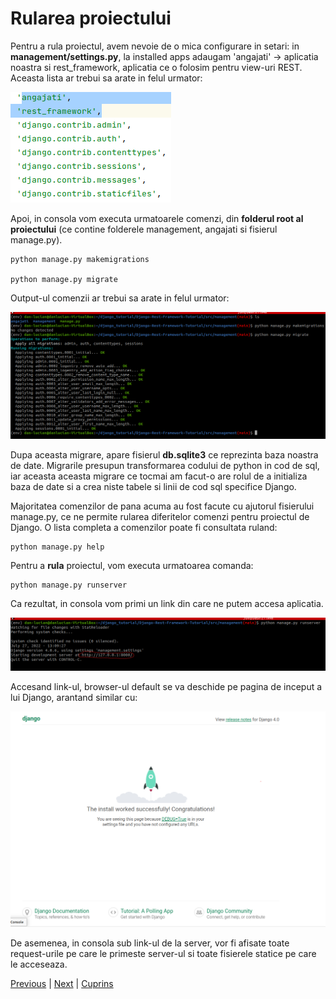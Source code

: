 # Rularea proiectului

Pentru a rula proiectul, avem nevoie de o mica configurare in setari: in **management/settings.py**, la installed apps adaugam 'angajati' -> 
aplicatia noastra si rest_framework, aplicatia ce o folosim pentru view-uri REST.
Aceasta lista ar trebui sa arate in felul urmator:

![img: Settings initial](/images/django_settings_correct.png)

Apoi, in consola vom executa urmatoarele comenzi, din **folderul root al proiectului** (ce contine folderele management, angajati si fisierul manage.py).

```commandline
python manage.py makemigrations

python manage.py migrate
```

Output-ul comenzii ar trebui sa arate in felul urmator:

![img: Initial migration](/images/initial_migrations.png)

Dupa aceasta migrare, apare fisierul **db.sqlite3** ce reprezinta baza noastra de date.
Migrarile presupun transformarea codului de python in cod de sql, iar aceasta aceasta
migrare ce tocmai am facut-o are rolul de a initializa baza de date si a crea niste tabele
si linii de cod sql specifice Django.

Majoritatea comenzilor de pana acuma au fost facute cu ajutorul fisierului manage.py, ce ne permite rularea diferitelor comenzi
pentru proiectul de Django. O lista completa a comenzilor poate fi consultata ruland:

```commandline
python manage.py help
```

Pentru a **rula** proiectul, vom executa urmatoarea comanda:

```commandline
python manage.py runserver
```

Ca rezultat, in consola vom primi un link din care ne putem accesa aplicatia.

![img: Result run server](/images/rezultat_run_server.png)

Accesand link-ul, browser-ul default se va deschide pe pagina de inceput a lui Django,
arantand similar cu:

![img: Django first page](/images/django_default_page.png)

De asemenea, in consola sub link-ul de la server, vor fi afisate toate request-urile pe care
le primeste server-ul si toate fisierele statice pe care le acceseaza.


[Previous][100] | [Next][101] | [Cuprins][102]

[100]: https://github.com/CookiezLIT/Django-Rest-Framework-Tutorial/blob/main/beginner/init_project/2.0_init_project.md
[101]: https://github.com/CookiezLIT/Django-Rest-Framework-Tutorial/blob/main/beginner/development/3.0_first_model.md
[102]: https://github.com/CookiezLIT/Django-Rest-Framework-Tutorial/blob/main/README.md